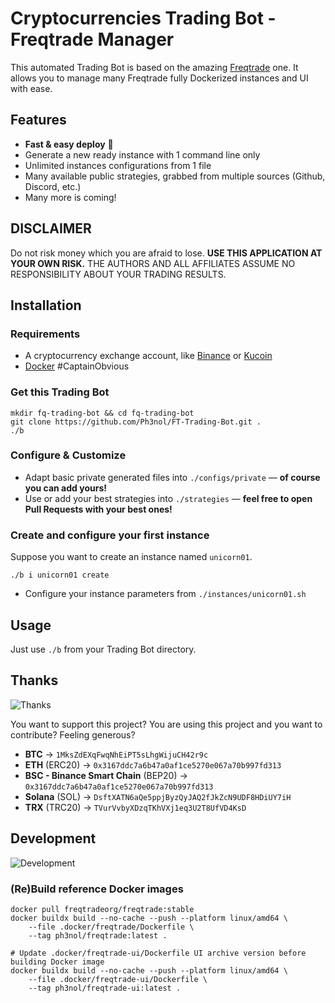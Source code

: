 # Cryptocurrencies Trading Bot - Freqtrade Manager

This automated Trading Bot is based on the amazing [Freqtrade](https://www.freqtrade.io/en/latest/) one.
It allows you to manage many Freqtrade fully Dockerized instances and UI with ease.

## Features

* **Fast & easy deploy** 🚀
* Generate a new ready instance with 1 command line only
* Unlimited instances configurations from 1 file
* Many available public strategies, grabbed from multiple sources (Github, Discord, etc.)
* Many more is coming!

## DISCLAIMER

Do not risk money which you are afraid to lose. **USE THIS APPLICATION AT YOUR OWN RISK.** THE AUTHORS AND ALL AFFILIATES ASSUME NO RESPONSIBILITY ABOUT YOUR TRADING RESULTS.

## Installation

### Requirements

* A cryptocurrency exchange account, like [Binance](https://www.binance.com/fr/register?ref=69525434) or [Kucoin](https://www.kucoin.com/ucenter/signup?rcode=rJ4U44Y)
* [Docker](https://www.docker.com/) #CaptainObvious

### Get this Trading Bot

```
mkdir fq-trading-bot && cd fq-trading-bot
git clone https://github.com/Ph3nol/FT-Trading-Bot.git .
./b
```

### Configure & Customize

* Adapt basic private generated files into `./configs/private` — **of course you can add yours!**
* Use or add your best strategies into `./strategies` —  **feel free to open Pull Requests with your best ones!**

### Create and configure your first instance

Suppose you want to create an instance named `unicorn01`.

```
./b i unicorn01 create
```

* Configure your instance parameters from `./instances/unicorn01.sh`

## Usage

Just use `./b` from your Trading Bot directory.

## Thanks

![Thanks](https://media.giphy.com/media/PoImMjCPa8QaiBWJd0/giphy.gif)

You want to support this project?
You are using this project and you want to contribute?
Feeling generous?

* **BTC** -> `1MksZdEXqFwqNhEiPT5sLhgWijuCH42r9c`
* **ETH** (ERC20) -> `0x3167ddc7a6b47a0af1ce5270e067a70b997fd313`
* **BSC - Binance Smart Chain** (BEP20) -> `0x3167ddc7a6b47a0af1ce5270e067a70b997fd313`
* **Solana** (SOL) -> `DsftXATN6aQe5ppjByzQyJAQ2fJkZcN9UDF8HDiUY7iH`
* **TRX** (TRC20) -> `TVurVvbyXDzqTKhVXj1eq3U2T8UfVD4KsD`

## Development

![Development](https://media.giphy.com/media/fQZX2aoRC1Tqw/giphy.gif)

### (Re)Build reference Docker images

```
docker pull freqtradeorg/freqtrade:stable
docker buildx build --no-cache --push --platform linux/amd64 \
    --file .docker/freqtrade/Dockerfile \
    --tag ph3nol/freqtrade:latest .

# Update .docker/freqtrade-ui/Dockerfile UI archive version before building Docker image
docker buildx build --no-cache --push --platform linux/amd64 \
    --file .docker/freqtrade-ui/Dockerfile \
    --tag ph3nol/freqtrade-ui:latest .
```
